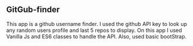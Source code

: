 ## GitGub-finder
This app is a github username finder. I used the github API key to look up any random users profile and last 5 repos to display.
On this app I used Vanilla Js and ES6 classes to handle the API. Also, used basic bootStrap. 

